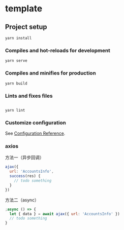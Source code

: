 # template

## Project setup

```
yarn install

```

### Compiles and hot-reloads for development

```
yarn serve
```

### Compiles and minifies for production

```
yarn build
```

### Lints and fixes files

```

yarn lint

```

### Customize configuration

See [Configuration Reference](https://cli.vuejs.org/config/).

### axios

方法一（异步回调）

```js
ajax({
  url: 'AccountsInfo',
  success(res) {
    // todo something
  }
})
```

方法二（async）

```js
;async () => {
  let { data } = await ajax({ url: 'AccountsInfo' })
  // todo something
}
```
